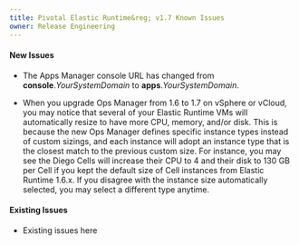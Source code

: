 ```yaml
---
title: Pivotal Elastic Runtime&reg; v1.7 Known Issues
owner: Release Engineering
---
```


#### New Issues

* The Apps Manager console URL has changed from **console**._YourSystemDomain_ to **apps**._YourSystemDomain_.

* When you upgrade Ops Manager from 1.6 to 1.7 on vSphere or vCloud, you may notice that several of your Elastic Runtime VMs will automatically resize to have more CPU, memory, and/or disk. This is because the new Ops Manager defines specific instance types instead of custom sizings, and each instance will adopt an instance type that is the closest match to the previous custom size. For instance, you may see the Diego Cells will increase their CPU to 4 and their disk to 130 GB per Cell if you kept the default size of Cell instances from Elastic Runtime 1.6.x. If you disagree with the instance size automatically selected, you may select a different type anytime.


#### Existing Issues

* Existing issues here
